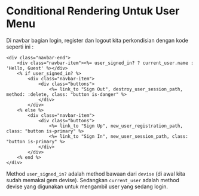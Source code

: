 # Conditional Rendering Untuk User Menu

Di navbar bagian login, register dan logout kita perkondisian dengan kode seperti ini :

```
<div class="navbar-end">
    <div class="navbar-item"><%= user_signed_in? ? current_user.name : 'Hello, Guest' %></div>
    <% if user_signed_in? %>
        <div class="navbar-item">
            <div class="buttons">
                <%= link_to "Sign Out", destroy_user_session_path, method: :delete, class: "button is-danger" %>
            </div>
        </div>
    <% else %>
        <div class="navbar-item">
            <div class="buttons">
                <%= link_to "Sign Up", new_user_registration_path, class: "button is-primary" %>
                <%= link_to "Sign In", new_user_session_path, class: "button is-primary" %>
            </div>
        </div>
    <% end %>
</div>
```

Method `user_signed_in?` adalah method bawaan dari `devise` (di awal kita sudah memakai gem devise). Sedangkan `current_user` adalah method devise yang digunakan untuk mengambil user yang sedang login.
